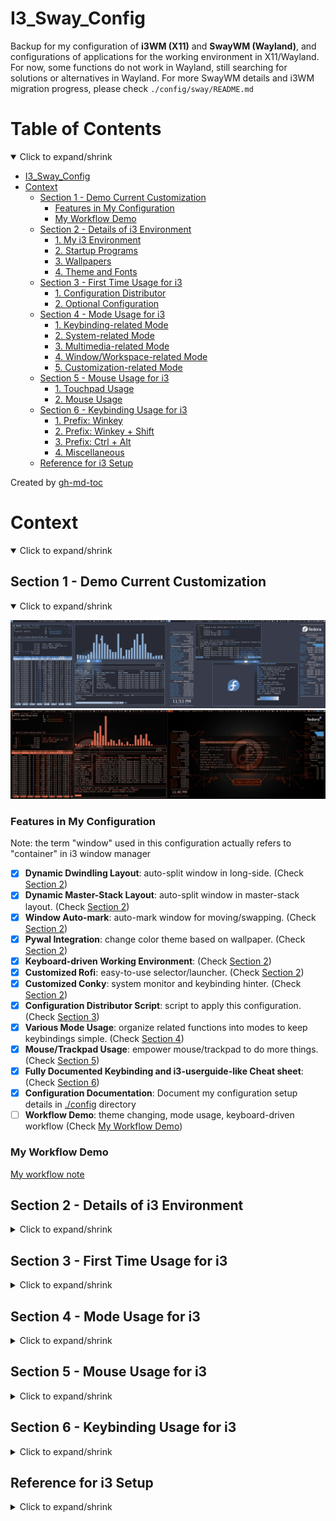 # I3_Sway_Config
Backup for my configuration of __i3WM (X11)__ and __SwayWM (Wayland)__,
and configurations of applications for the working environment in X11/Wayland.
For now, some functions do not work in Wayland, still searching for solutions or alternatives in Wayland.
For more SwayWM details and i3WM migration progress, please check `./config/sway/README.md`

Table of Contents
=================
<details open>
<summary>Click to expand/shrink</summary>

* [I3_Sway_Config](#i3_sway_config)
* [Context](#context)
   * [Section 1 - Demo Current Customization](#section-1---demo-current-customization)
      * [Features in My Configuration](#features-in-my-configuration)
      * [My Workflow Demo](#my-workflow-demo)
   * [Section 2 - Details of i3 Environment](#section-2---details-of-i3-environment)
      * [1. My i3 Environment](#1-my-i3-environment)
      * [2. Startup Programs](#2-startup-programs)
      * [3. Wallpapers](#3-wallpapers)
      * [4. Theme and Fonts](#4-theme-and-fonts)
   * [Section 3 - First Time Usage for i3](#section-3---first-time-usage-for-i3)
      * [1. Configuration Distributor](#1-configuration-distributor)
      * [2. Optional Configuration](#2-optional-configuration)
   * [Section 4 - Mode Usage for i3](#section-4---mode-usage-for-i3)
      * [1. Keybinding-related Mode](#1-keybinding-related-mode)
      * [2. System-related Mode](#2-system-related-mode)
      * [3. Multimedia-related Mode](#3-multimedia-related-mode)
      * [4. Window/Workspace-related Mode](#4-windowworkspace-related-mode)
      * [5. Customization-related Mode](#5-customization-related-mode)
   * [Section 5 - Mouse Usage for i3](#section-5---mouse-usage-for-i3)
      * [1. Touchpad Usage](#1-touchpad-usage)
      * [2. Mouse Usage](#2-mouse-usage)
   * [Section 6 - Keybinding Usage for i3](#section-6---keybinding-usage-for-i3)
      * [1. Prefix: Winkey](#1-prefix-winkey)
      * [2. Prefix: Winkey + Shift](#2-prefix-winkey--shift)
      * [3. Prefix: Ctrl + Alt](#3-prefix-ctrl--alt)
      * [4. Miscellaneous](#4-miscellaneous)
   * [Reference for i3 Setup](#reference-for-i3-setup)

Created by [gh-md-toc](https://github.com/ekalinin/github-markdown-toc)

</details>

# Context
<details open>
<summary>Click to expand/shrink</summary>

## Section 1 - Demo Current Customization
<details open>
<summary>Click to expand/shrink</summary>

![alt text](./demo/MY_I3WM_WAL_DEMO_03.png "Title")
![alt text](./demo/MY_I3WM_WAL_DEMO_05.png "Title")

### Features in My Configuration
Note: the term "window" used in this configuration actually refers to "container" in i3 window manager

- [x] __Dynamic Dwindling Layout__: auto-split window in long-side. (Check [Section 2](#section-2---details-of-i3-environment))
- [x] __Dynamic Master-Stack Layout__: auto-split window in master-stack layout. (Check [Section 2](#section-2---details-of-i3-environment))
- [x] __Window Auto-mark__: auto-mark window for moving/swapping. (Check [Section 2](#section-2---details-of-i3-environment))
- [x] __Pywal Integration__: change color theme based on wallpaper. (Check [Section 2](#section-2---details-of-i3-environment))
- [x] __Keyboard-driven Working Environment__: (Check [Section 2](#section-2---details-of-i3-environment))
- [x] __Customized Rofi__: easy-to-use selector/launcher. (Check [Section 2](#section-2---details-of-i3-environment))
- [x] __Customized Conky__: system monitor and keybinding hinter. (Check [Section 2](#section-2---details-of-i3-environment))
- [x] __Configuration Distributor Script__: script to apply this configuration. (Check [Section 3](#section-3---first-time-usage-for-i3))
- [x] __Various Mode Usage__: organize related functions into modes to keep keybindings simple. (Check [Section 4](#section-4---mode-usage-for-i3))
- [x] __Mouse/Trackpad Usage__: empower mouse/trackpad to do more things. (Check [Section 5](#section-5---mouse-usage-for-i3))
- [x] __Fully Documented Keybinding and i3-userguide-like Cheat sheet__: (Check [Section 6](#section-6---keybinding-sheet-for-i3))
- [x] __Configuration Documentation__: Document my configuration setup details in [./config](./config) directory
- [ ] __Workflow Demo__: theme changing, mode usage, keyboard-driven workflow (Check [My Workflow Demo](#my-workflow-demo))

</details>

### My Workflow Demo
[My workflow note](https://github.com/JordanWu1997/Knowlodge_Base/blob/main/workflow/My_Frequently_Used_Program_Shortcuts.md)

## Section 2 - Details of i3 Environment
<details>
<summary>Click to expand/shrink</summary>

### 1. My i3 Environment
<details open>
<summary>Click to expand/shrink</summary>

- Display Manager: [GNOME display manager (GDM)](https://gitlab.gnome.org/GNOME/gdm)
- i3 Window Manager: [i3](https://github.com/Airblader/i3) `4.22`
- Status Bar: [i3bar](https://i3wm.org/docs/userguide.html#_configuring_i3bar) `4.20.1` + [bumblebee-status](https://github.com/tobi-wan-kenobi/bumblebee-status) `2.0.5`
- Terminal: [kitty](https://github.com/kovidgoyal/kitty) `0.26.5`
- Shell: [fish](https://github.com/fish-shell/fish-shell) `3.5.1` + [oh-my-fish](https://github.com/oh-my-fish/oh-my-fish) `7` + [starship](https://starship.rs/) `1.2.1`
- Terminal Multiplexer: [tmux](https://github.com/tmux/tmux) `3.3a` + [my configuration](https://github.com/JordanWu1997/Vim_Tmux_Config)
- Text Editor: [neovim](https://github.com/neovim/neovim) `0.8.2` + [my configuration](https://github.com/JordanWu1997/Vim_Tmux_Config)
- Application Launcher: [rofi](https://github.com/davatorium/rofi) `1.7.5`
- Theme Configurer: [pywal](https://github.com/dylanaraps/pywal) `3.3.1`
- GTK Theme Changer: [lxappearance](https://github.com/lxde/lxappearance)
- Qt/KDE Theme Change: [Kvantum](https://github.com/tsujan/Kvantum)
- X Compositor: [picom](https://github.com/jonaburg/picom) `vgit-a8445`
- Notification Daemon: [dunst](https://github.com/dunst-project/dunst) `1.9.0`
- GUI File Manager: [Nautilus](https://gitlab.gnome.org/GNOME/nautilus)
- TUI File Manager: [ranger](https://github.com/ranger/ranger) `1.9.3`
- Web Browser: [Brave browser](https://brave.com/) + [vimium](https://vimium.github.io/)
- PDF viewer: [zathura](https://github.com/pwmt/zathura) + [zathura-pywal](https://github.com/GideonWolfe/Zathura-Pywal)

</details>

### 2. Startup Programs
<details open>
<summary>Click to expand/shrink</summary>

- [xrandr](https://www.x.org/wiki/Projects/XRandR/): multi-monitor window arrangement
- [pywal](https://github.com/dylanaraps/pywal): color theme autotune by wal
- [feh](https://github.com/derf/feh): image viewer, wallpaper changer
- [conky](https://github.com/brndnmtthws/conky): system monitor for X window
- [polkit-gnome](https://fedora.pkgs.org/33/fedora-x86_64/polkit-gnome-0.106-0.7.20170423gita0763a2.fc33.x86_64.rpm.html): GUI software authentication support
- [NetworkManger](https://fedoraproject.org/wiki/Tools/NetworkManager): network manager
- [blueman](https://fedoraproject.org/wiki/Features/Blueman): bluetooth manager
- [imwheel](http://imwheel.sourceforge.net/): mouse speed manager
- [ibus-chewing](https://github.com/definite/ibus-chewing): input method for chewing
- [xss-lock](https://bitbucket.org/raymonad/xss-lock/src/master/): X session lock
- [parcellite](https://github.com/rickyrockrat/parcellite): clipboard applet
- [flashfocus](https://github.com/fennerm/flashfocus): flash when changing focus
- [dunst](https://github.com/dunst-project/dunst): notification daemon
- [kdeconnectd](https://community.kde.org/KDEConnect): mobile phone connector
- [bumblebee-status](https://github.com/tobi-wan-kenobi/bumblebee-status): i3 status bar information support
- [rjekker/i3-battery-popup](https://github.com/rjekker/i3-battery-popup): battery warning for laptop
- [lincheney/i3_automark.py](https://github.com/lincheney/i3-automark/blob/master/i3-automark.py): auto-mark i3 window (with preset mark)
    - [i3_automark_daemon.py](./config/i3/script/i3_automark_daemon.py): my modification of `i3_automark.py`
- [nwg-piotr/autotiling.py](https://github.com/nwg-piotr/autotiling): auto-tile i3 window (dwindling, master-stack layout)
- [jonaburg/picom](https://github.com/jonaburg/picom): X compositor for blur, transparency, animation support
- [Airblader/unclutter-xfixes](https://github.com/Airblader/unclutter-xfixes): auto-hide mouse cursor

</details>

### 3. Wallpapers
<details open>
<summary>Click to expand/shrink</summary>

- Fedora 33/34 Built-in Logo: [Logos](https://en.wikipedia.org/wiki/Fedora_(operating_system))
- Default Wallpapers: [Arc Dark Fedora Wallpaper](https://www.reddit.com/r/Fedora/comments/8zji6j/by_request_clean_and_simple_arc_dark_fedora/)
- Default Lock Screen Wallpaper: [Thinkpad Trackpoint Wallpaper](https://www.wallpaperflare.com/thinkpad-lenovo-full-frame-close-up-no-people-pattern-indoors-wallpaper-hivip)
- [Optional] More Wallpapers from dt: [Wallpapers](https://gitlab.com/dwt1/wallpapers)

</details>

### 4. Theme and Fonts
<details open>
<summary>Click to expand/shrink</summary>

- Theme: [Arc-Dark-solid](https://github.com/horst3180/arc-theme)
- Icon: [Papirus dark](https://www.gnome-look.org/p/1166289/)
- GUI Font: [SAN regular](https://fonts.google.com/specimen/Open+Sans)
- TUI Font: [DroidSansMono Nerd Font Bold](https://github.com/ryanoasis/nerd-fonts/blob/master/patched-fonts/DroidSansMono/complete/Droid%20Sans%20Mono%20Nerd%20Font%20Complete%20Mono.otf)

</details>
</details>

## Section 3 - First Time Usage for i3
<details>
<summary>Click to expand/shrink</summary>

### 1. Configuration Distributor
<details open>
<summary>Click to expand/shrink</summary>

- Run distributor in this git repository `./config/i3/script/i3_config_distributor.sh`
- Includes
    - __1. Add Environment Variables__
        - Add `I3_SCRIPT` to `$PATH` in `$HOME/.profile`
        - Add `I3_SCRIPT` in `$HOME/.profile`
        - Add `WALLPAPERI3` in `$HOME/.profile`
    - __2. Backup Old Configuration and Link/Copy New Configuration__
        - Backup old configuration file `$HOME/.config/*` to `$HOME/.config_backup` directory
        - Link/Copy configuration in git repository `./config/*` to `$HOME/.config` directory
    - __3. Install Programs for Work Environment__

</details>

### 2. Optional Configuration
<details open>
<summary>Click to expand/shrink</summary>

- Optional configuration that you can try
- Includes
    - __1. Terminal Emulator Pywal Color Support__
        - __NO NEED__ for kitty terminal emulator if using my configuration `./config/kitty/kitty.conf`
        - Add following lines to shell (e.g. bash/zsh/fish) dotfile (e.g. `~/.bashrc`/`~/.zshrc`/`~/.config/fish/config`) for pywal color support
            ```
            [ -f {$HOME}/.cache/wal/sequences ] && /usr/bin/cat {$HOME}/.cache/wal/sequences
            ```
    - __2. Preset Workspace Name Renaming__
        - My preset workspace naming style is combination of capital letter (A~D) and one-digit number (1~9+0), which has 40 workspaces in total
        - Workspace name is preset in my configuration `./config/i3/config.d/i3_workspace_name.config`, you can modify it using following syntax (the prefix number will be stripped in i3bar workspace)
            - From
                ```
                set $ws1 "1:A1" # Change 1:A1 to 1:NEW_NAME_1
                set $ws2 "2:A2" # Change 2:A2 to 2:NEW_NAME_2
                ...
                ```
            - To
                ```
                set $ws1 "1:NEW_NAME_1" # Now workspace 1 is renamed to 1:NEW_NAME_1
                set $ws2 "2:NEW_NAME_2" # Now workspace 2 is renamed to 2:NEW_NAME_2
                ...
                ```
        - After finishing renaming process, run `./config/i3/script/i3_genereate_workspace_name_list.sh`
            - This is to generate workspace name list for rofi selector for further workspace manipulation

</details>
</details>

## Section 4 - Mode Usage for i3
<details>
<summary>Click to expand/shrink</summary>

- i3 has a built-in mode function that overwrites current keybinding with preset mode keybinding
    - Like different key mappings in vim insert/normal/visual mode
- When i3 mode is on, mode keybinding instruction shows on the i3 status bar
    - Here I use an additional i3 bar to provide more space for text
- Shared keybindings of mode in my configuration
    - Press `[Esc]` or `[Ctrl]`+`[[]` (vim-style escape) to exit mode
    - Press `[Enter]` to go to the last level of mode and exit mode if it is already the last one
- This part configuration can be found in
    - `./config/i3/config.d/i3_mode.config`
    - `./config/i3/config.d/i3_custom.config`
    - `./config/i3/config.d/i3_bar.config`
    - `./config/i3/config.d/i3_gap.config`

### 1. Keybinding-related Mode
<details open>
<summary>Click to expand/shrink</summary>

- __Insert Mode (`[Ctrl]` + `[Alt]` + `[i]` or `[Winkey]` + `[Ctrl]` + `[i]`)__
    - Disable i3 keybindings. Press `[Ctrl]`+`[[]` to get i3 keybindings back
- __Vim Keybinding Mode (`[Winkey]` + `[Ctrl]` + `[[]`)__
    - Enable vim keybindings for navigation, e.g. h/j/k/l. Press `[Ctrl]` + `[[]` to exit mode
- __Mouse Mode (`[Ctrl]` + `[Alt]` + `[m]`)__
    - Mouse emulator using keyboard, e.g. move, left/right click, cursor auto-hide

</details>

### 2. System-related Mode
<details open>
<summary>Click to expand/shrink</summary>

- __System Mode (`[Winkey]` + `[Shift]` + `[Esc]`)__
    - System command, e.g. exit, power off, reboot, lock, hibernate, caffeine function
        - __Keyboard Mode (`[k]`)__
            - Map keys, tune repeat key speed
- __Display Mode (`[Winkey]` + `[Shift]` + `[x]`)__
    - Deal with multiple monitor configuration, e.g. joint monitor, mirror monitor
- __Backlight Mode (`[Ctrl]`+`[Alt]`+`[x]`)__
    - Modify monitor backlight level
- __Redshift Mode (`[Ctrl]` + `[Alt]` + `[z]`)__
    - Screen color temperature tuner
- __Dunst Mode (`[Ctrl]` + `[Alt]` + `[n]`)__
    - Dunst actions, including stopping or resuming dunst

</details>

### 3. Multimedia-related Mode
<details open>
<summary>Click to expand/shrink</summary>

- __Player Mode (`[Ctrl]`+`[Alt]`+`[p]`)__
    - Player control (e.g. previous, pause-play, next, fast-forward, rewind, stop) for spotifyd, player, vlc
- __Spotifyd Mode (`[Ctrl]`+`[Alt]`+`[s]`)__
    - Spotifyd control (e.g. enable, disable, reload) for spotifyd
- __Volume Mode (`[Ctrl]`+`[Alt]`+`[v]`)__
    - Volume control with pulsemixer (e.g. volume up/down, mute)

</details>

### 4. Window/Workspace-related Mode
<details open>
<summary>Click to expand/shrink</summary>

- __Resize Mode (`[Ctrl]` + `[Alt]` + `[r]`)__
    - Resize focused window
- __Title Bar Mode (`[Winkey]` + `[Shift]` + `[t]`)__
    - Modify i3 title bar, e.g. hide/show title bar, font size
- __Mark Mode (`[Winkey]` + `[Shift]` + `[m]`)__
    - Mark/Unmark window, go/swap to/with marked window
        - __Automark Mode (`[a]`)__
            - Enable/Disable automark deamon
- __Window Layout Mode (`[Winkey]` + `[Shift]` + `[w]`)__
    - Change i3 window layout, e.g. tiling, tabbed, stacking mode, auto-tiling function
        - __Auto-tiling Mode (`[a]`)__
            - Set dynamic layout in i3, e.g. dwindling layout, master-stack layout
- __Workspace Mode (`[Winkey]` + `[Shift]` + `[p]`)__
    - Manipulate i3 workspace, e.g. kill, goto, moveto, swap, save, restore
        - __Save Workspace Mode (`[s]`)__
            - Save workspace layout
        - __Restore Workspace Mode (`[r]`)__
            - Restore workspace layout

</details>

### 5. Customization-related Mode
<details open>
<summary>Click to expand/shrink</summary>

- __Gap Mode (`[Ctrl]` + `[Alt]` + `[g]`)__
    - Modify i3 gaps, e.g. inner gaps, outer gaps
- __Bar Mode (`[Winkey]` + `[Shift]` + `[b]`)__
    - Show/hide i3bar, reload i3bar, set default bar options (e.g. mode, position, fontsize)
- __Customization Mode (`[Winkey]` + `[Shift]` + `[c]`)__
    - Customize i3wm, e.g. wallpaper, theme, X compositor
        - __Border Mode (`[b]`)__
            - Window border width, color scheme and edge border option
        - __Conky Mode (`[c]`)__
            - System monitor, i3 keybinding sheet, conky color palette
        - __Dunst Mode (`[d]`)__
            - Dunst position, offset, alignment, font size, icon position
        - __Picom Mode (`[p]`)__
            - Blur, transparency support
        - __Flashfocus Mode (`[f]`)__
            - Flash window with additional filter provided by picom (overlay picom settings)
        - __Theme Mode (`[t]`)__
            - Auto-theme with pywal or theme template
        - __Wallpaper Mode (`[w]`)__
            - Select wallpaper, set default wallpaper
        - __Variety Mode (`[v]`)__
            - Variety wallpaper selector, set default wallpaper
        - __Reload Mode (`[r]`)__
            - Reload configuration (e.g. conky) after auto-theming

</details>
</details>

## Section 5 - Mouse Usage for i3
<details>
<summary>Click to expand/shrink</summary>

- Although the keyboard-driven workflow is favored in i3, there is no harm in keeping mouse function
- This part of configuration can be found in
    - `./config/i3/config.d/i3_bindkey.config`
    - `./config/i3/config.d/i3_mode.config`

### 1. Touchpad Usage
<details open>
<summary>Click to expand/shrink</summary>

- __2-finger Gesture__
    | Gesture                     | Action          | Note                         |
    | :-------------------------: | :-------------: | :--------------------------: |
    | __Tap__                     | Right key click |                              |
    | __Swipe Up__                | Scroll down     | Natural scrolling is enabled |
    | __Swipe Down__              | Scroll up       | Natural scrolling is enabled |
    | __Swipe Up On Border__      | Hide title bar  | Natural scrolling is enabled |
    | __Swipe Down On Title Bar__ | Show title bar  | Natural scrolling is enabled |
    | __Pinch In__                | Zoom in         | `[Ctrl]` + `[=]`             |
    | __Pinch Out__               | Zoom out        | `[Ctrl]` + `[-]`             |

- __3-finger Gesture__
    | Gesture                 | Action                                                 | Note                                                          |
    | :---------------------: | :----------------------------------------------------: | :-----------------------------------------------------------: |
    | __Tap__                 | Middle key click                                       |                                                               |
    | __Hold On__             | Toggle sticky window (floating window stays on screen) | `[Winkey]` + `[Shift]` + `[s]`                                |
    | __Swipe Up__            | Toggle window full-screen mode                         | `[Winkey]` + `[f]`                                            |
    | __Swipe Down__          | Toggle floating mode                                   | `[Winkey]` + `[Shift]` + `[Space]`                            |
    | __Swipe Left__          | Focus and cursor go to previous marked window          | `[Winkey]` + `[i]`, requires i3-automark with my modification |
    | __Swipe Right__         | Focus and cursor go to next marked window              | `[Winkey]` + `[n]`, requires i3-automark with my modification |
    | __Swipe Left-Up/Down__  | Switch to previous tab                                 | `[Ctrl]` + `[Shift]` + `[Tab]`                                |
    | __Swipe Right-Up/Down__ | Switch to next tab                                     | `[Ctrl]` + `[Tab]`                                            |

- __4-finger Gesture__
    | Gesture                 | Action                                                       | Note                               |
    | :------------:          | :----------------------------------------------------------: | :--------------------------------: |
    | __Hold On__             | Toggle i3bar visibility                                      | Requires `libinput` >= 1.19        |
    | __Swipe Up__            | Bring scratchpad (background workspace) window to foreground | `[Winkey]` + `[=]`                 |
    | __Swipe Down__          | Send window to scratchpad (background workspace)             | `[Winkey]` + `[-]`                 |
    | __Swipe Left__          | Go to previous workspace (create one if it is not existing)  | `[Winkey]` + `[Shift]` + `[Grave]` |
    | __Swipe Right__         | Go to next workspace  (create one if it is not existing)     | `[Winkey]` + `[Grave]`             |
    | __Swipe Left-Up/Down__  | Go to previous workspace (existing ones only)                | `[Winkey]` + `[Shift]` + `[Tab]`   |
    | __Swipe Right-Up/Down__ | Go to next workspace (existing ones only)                    | `[Winkey]` + `[Tab]`               |

</details>

### 2. Mouse Usage
<details open>
<summary>Click to expand/shrink</summary>

- __Left Button (`Button1`)__
    | Left Button (`Button1`) +         | Action               | Note |
    | :-------------------------------: | :------------------: | :--: |
    | __Drag Title Bar__                | Move window          |      |
    | __`[Button3]` + Click Title Bar__ | Toggle floating mode |      |

- __Middle Button (`Button2`)__
    | Middle Button (`Button2`) +   | Action              | Note |
    | :---------------------------: | :-----------------: | :--: |
    | __Click Title Bar__           | Kill current window |      |
    | __`[Winkey]` + Click Window__ | Kill current window |      |

- __Right Button (`[Button3]`)__
    | Right Button (`Button3`) +    | Action               | Note |
    | :---------------------------: | :------------------: | :--: |
    | __Drag Title Bar or Window__  | Resize window        |      |
    | __Click Title Bar__           | Enable floating mode |      |
    | __`[Winkey]` + Click Window__ | Toggle floating mode |      |

- __Scroll Wheel Up/Down (`[Button4]`/`[Button5]`)__
    | Mouse Wheel                  | Action         | Note |
    | :--------------------------: | :------------: | :--: |
    | __Scroll Up On Border__      | Show title bar |      |
    | __Scroll Down On Title Bar__ | Hide title bar |      |

- Thumb Button Up/Down (`[Button8]`/`[Button9]`)
    | Thumb Button                    | Action                     | Note      |
    | :-----------------------------: | :------------------------: | :-------: |
    | __`[Ctrl]`+ Thumb Button Up__   | Enable cursor auto-hiding  | unclutter |
    | __`[Ctrl]`+ Thumb Button Down__ | Disable cursor auto-hiding | unclutter |

</details>
</details>

## Section 6 - Keybinding Usage for i3
<details>
<summary>Click to expand/shrink</summary>

- Cheat sheet format, color theme here is the same as the i3 user guide
- It is __HIGHLY RECOMMENDED__ to change `caplocks` to `ctrl` for your little finger (default in this configuration)
    - `caplocks` can be remapped to `ctrl` with following command in shell
        ```bash
        setxkbmap -option "ctrl:nocaps"
        ```
    - The remapping command will be automatically activated as you enter i3
        - Check `./config/i3/config.d/i3_startup.config`
- All following keybindings can be configured in
    - `./config/i3/config.d/i3_bindkey.config`
    - `./config/i3/config.d/i3_workspace.config`
    - `./config/i3/config.d/i3_custom.config`
    - `./config/i3/config.d/i3_gap.config`
    - `./config/i3/config.d/i3_mode.config`
    - `./config/i3/config.d/i3_bar.config`

### 1. Prefix: Winkey
<details open>
<summary>Click to expand/shrink</summary>

![alt text](./demo/Shortcut_Sheet/i3_shortcut_win.png "Title")
- __Go to workspace (`[Winkey]`+[`1`~`9`, `0`])__

</details>

### 2. Prefix: Winkey + Shift
<details open>
<summary>Click to expand/shrink</summary>

![alt text](./demo/Shortcut_Sheet/i3_shortcut_win_shift.png "Title")
- __Send window to workspace (`[Winkey]`+`[Shift]`+[`1`~`9`, `0`])__

</details>

### 3. Prefix: Ctrl + Alt
<details open>
<summary>Click to expand/shrink</summary>

![alt text](./demo/Shortcut_Sheet/i3_shortcut_ctrl_alt.png "Title")
- __Program shortcut (`[Ctrl]`+`[Alt]`+[`1`~`9`,`0`,`-`,`=`])__
    - `1`: [Neovim (text editor)](https://neovim.io/)
    - `2`: [Ranger (file manager)](https://github.com/ranger/ranger)
    - `3`: [Pulsemixer (audio manager)](https://pypi.org/project/pulsemixer/)
    - `4`: [Htop (system monitor)](https://htop.dev/)
    - `5`: [Nmtui (network manager)](https://developer.gnome.org/NetworkManager/stable/nmtui.html)
    - `6`: [Cava (audio visualizer)](https://github.com/karlstav/cava)
    - `7`: [Spt (spotify-tui)](https://github.com/Rigellute/spotify-tui)
    - `8`: [Zathura (document viewer)](https://github.com/pwmt/zathura)
    - `9`: [Blueman (bluetooth manager)](https://github.com/blueman-project/blueman)
    - `0`: [Nautilus (GUI file manager)](https://wiki.gnome.org/action/show/Apps/Files?action=show&redirect=Apps%2FNautilus)
    - `-`: [Brave browser (web browser)](https://brave.com/)
    - `=`: [Firefox (web browser)](https://www.mozilla.org/en-US/firefox/)
- __Program in floating mode shortcut (`[Ctrl]`+`[Alt]`+`[Shift]`+[`1`~`7`])__
    - Note that you will need kitty terminal for floating windows

</details>

### 4. Miscellaneous
Keybindings that are not list in [Prefix: Winkey](#1-prefix-winkey), [Prefix: Winkey + Shift](#2-prefix-winkey--shift), or [Prefix: Ctrl + Alt](#3-prefix-ctrl--alt)

<details open>
<summary>Click to expand/shrink</summary>

#### Workspace
- __Go to Workspace (Absolutely)__
    - `[Winkey]` + `[Number(#)]`: Go to workspace number # (A#) in monitor 1 (eDP1)
    - `[Winkey]` + `[Function(F#)]`: Go to workspace number 10+# (B#) in monitor 2 (HDMI1)
    - `[Ctrl]` + `[Function(F#)]`: Go to workspace number 20+# (C#) in monitor 3 (VIRTUAL1)
    - `[Alt]` + `[Function(F#)]`: Go to workspace number 30+# (D#) in monitor 4 (VIRTUAL2)
    - `[Winkey]` + `[Esc]`: Go to selected workspace (interactively)
- __Go to Workspace (Relatively)__
    - `[Winkey]` + (`[Shift]`) + `[Tab]`: Go to (prev)/next existing workspace
    - `[Winkey]` + (`[Shift]`) + `[Grave]`: Go to (prev)/next workspace (create one if it does not exist)
    - `[Winkey]` + `[Alt]` + (`[Shift]`) + `[Tab]`: Go to (prev)/next free workspace (create one if it does not exist)
    - `[Winkey]` + `[Ctrl]` + `[Tab]`: Go to next workspace back and forth
    - `[Ctrl]` + `[Alt]` + `[Left/Right]`: Gnome-like workspace operation. Move to (prev)/next existing workspace (create one if it does not exist)
- __Swap Workspace (Relatively)__
    - `[Winkey]` + (`[Shift]`) + `[Ctrl]` + `[Grave]`: Swap current workspace with (prev)/next workspace (create one if it does not exist)
    - `[Winkey]` + `[Ctrl]` + `[Esc]`: Swap workspace with selected workspace (interactively)

#### Window
- __List Windows__
    - `[Alt]` + (`[Shift]`) + `[Tab]`: List all windows on all workspaces i.e. windows-like keybinding
- __Send Window to Workspace (Absolutely)__
    - `[Winkey]` + `[Shift]` + `[Number(#)]`: Send window to workspace number # (A#) in monitor 1 (eDP1), Note: max # is 10
    - `[Winkey]` + `[Shift]` + `[Function(F#)]`: Send window to workspace number 10+# (B#) in monitor 2 (HDMI1), Note: max # is 10
    - `[Ctrl]` + `[Shift]` + `[Function(F#)]`: Send window to workspace number 20+# (C#) in monitor 3 (VIRTUAL1), Note: max # is 10
    - `[Alt]` + `[Shift]` + `[Function(F#)]`: Send window to workspace number 30+# (D#) in monitor 4 (VIRTUAL2), Note: max # is 10
    - `[Alt]` + (`[Shift]`) + `[Esc]`: Send window (but not focus) to selected workspace (interactively)
- __Send Window to Workspace (Relatively)__
    - `[Alt]` + (`[Shift]`) + `[Grave]`: Send window to (prev)/next existing workspace
    - `[Winkey]` + `[Alt]` + (`[Shift]`) + `[Grave]`: Send window to (prev)/next free workspace
    - `[Ctrl]` + `[Alt]` + `[Shift]` + `[Left/Right]`: Gnome-like workspace operation. Send to prev/next workspace (create one if it does not exist)
- __Manipulate Scratchpad__
    - `[Winkey]` + `[-/z]`: Send focused window to scratchpad (background workspace)
    - `[Winkey]` + `[Shift]` + `[-/z]`: Send all floating windows to scratchpad (background workspace)
    - `[Winkey]` + `[=/g]`: Bring window in scratchpad to foreground one by one
    - `[Winkey]` + `[Shift]` + `[=/g]`: Bring all windows in scratchpad to foreground

#### Gap
- __Change Gap Size__
    - `[Ctrl]` + `[Alt]` + `[Shift]` + `[h/l]`: Decrease/Increase horizontal outer gap size
    - `[Ctrl]` + `[Alt]` + `[Shift]` + `[j/k]`: Decrease/Increase vertical outer gap size
    - `[Ctrl]` + `[Alt]` + `[Shift]` + `[-/=]`: Decrease/Increase inner gap size
    - `[Ctrl]` + `[Alt]` + `[Shift]` + `[o]`: Restore to default outer gap size
    - `[Ctrl]` + `[Alt]` + `[Shift]` + `[i]`: Restore to default inner gap size

#### Screenshot
- __Screenshot__
    - `[PrtSc]`: Flameshot (screenshot tool)
    - `[Winkey]` + `[PrtSc]`: Gnome-screenshot for the current window
    - `[Winkey]` + `[Shift]` + `[PrtSc]`: Gnome-screenshot interactive mode

</details>
</details>

## Reference for i3 Setup
<details>
<summary>Click to expand/shrink</summary>

- https://i3wm.org/docs/userguide.html
- https://www.reddit.com/r/unixporn/
- https://www.reddit.com/r/i3wm/
- https://www.reddit.com/r/Fedora/
- https://wiki.archlinux.org/title/I3
- https://github.com/Airblader/i3 (i3-gap has been merged to i3 since ver 4.22)
- https://github.com/levinit/i3wm-config (written in Chinese)
- https://www.itread01.com/p/142448.html (written in Chinese)
- https://segmentfault.com/a/1190000022083424 (written in Chinese)
- https://github.com/alberto-santini/i3-configuration-x1
- https://pypi.org/project/i3-resurrect/
- https://pypi.org/project/i3-workspace-swap/
- https://github.com/rjekker/i3-battery-popup
- https://github.com/lincheney/i3-automark
- https://www.youtube.com/watch?v=j1I63wGcvU4&list=PL5ze0DjYv5DbCv9vNEzFmP6sU7ZmkGzcf
- https://regolith-linux.org/
- https://arcolinux.com/
- https://github.com/endeavouros-team/endeavouros-i3wm-setup
- https://gitlab.com/garuda-linux/themes-and-settings/settings/garuda-i3-settings/-/tree/master/

</details>
